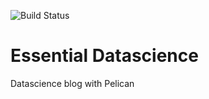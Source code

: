 ![Build Status](https://travis-ci.org/vipings/vipings-blog-source.svg?branch=dev)
# Essential Datascience
Datascience blog with Pelican
